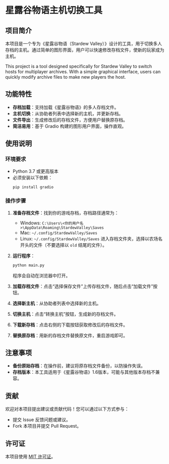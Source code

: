 # 星露谷物语主机切换工具

## 项目简介
本项目是一个专为《星露谷物语（Stardew Valley）》设计的工具，用于切换多人存档的主机。通过简单的图形界面，用户可以快速修改存档文件，使新的玩家成为主机。

This project is a tool designed specifically for Stardew Valley to switch hosts for multiplayer archives. With a simple graphical interface, users can quickly modify archive files to make new players the host.

## 功能特性
- **存档加载**：支持加载《星露谷物语》的多人存档文件。
- **主机切换**：从协助者列表中选择新的主机，并更新存档。
- **文件导出**：生成修改后的存档文件，方便用户替换原存档。
- **简洁易用**：基于 Gradio 构建的图形用户界面，操作直观。

## 使用说明

### 环境要求
- Python 3.7 或更高版本
- 必须安装以下依赖：
  ```bash
  pip install gradio
  ```

### 操作步骤
1. **准备存档文件**：找到你的游戏存档，存档路径通常为：
   - Windows: `C:\Users\<你的用户名>\AppData\Roaming\StardewValley\Saves`
   - Mac: `~/.config/StardewValley/Saves`
   - Linux: `~/.config/StardewValley/Saves`
   进入存档文件夹，选择以农场名开头的文件（不要选择以 `old` 结尾的文件）。

2. **运行程序**：
   ```bash
   python main.py
   ```
   程序会自动在浏览器中打开。

3. **加载存档文件**：点击“选择保存文件”上传存档文件，随后点击“加载文件”按钮。

4. **选择新主机**：从协助者列表中选择新的主机。

5. **切换主机**：点击“转换主机”按钮，生成新的存档文件。

6. **下载新存档**：点击右侧的下载按钮获取修改后的存档文件。

7. **替换原存档**：用新的存档文件替换原文件，重启游戏即可。

## 注意事项
- **备份原始存档**：在操作前，建议将原存档文件备份，以防操作失误。
- **存档版本**：本工具适用于《星露谷物语》1.6版本，可能与其他版本存档不兼容。

## 贡献
欢迎对本项目提出建议或贡献代码！您可以通过以下方式参与：
- 提交 Issue 反馈问题或建议。
- Fork 本项目并提交 Pull Request。

## 许可证
本项目使用 [MIT 许可证](LICENSE)。

